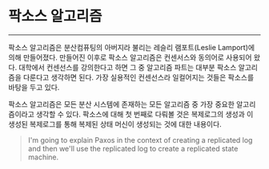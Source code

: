 # 팍소스 알고리즘

---

팍소스 알고리즘은 분산컴퓨팅의 아버지라 불리는 레슬리 램포트\(Leslie Lamport\)에 의해 만들어졌다. 만들어진 이후로 팍소스 알고리즘은 컨센서스와 동의어로 사용되어 왔다. 대학에서 컨센선스를 강의한다고 하면 그 중 알고리즘 파트는 대부분 팍소스 알고리즘을 다룬다고 생각하면 된다. 가장 실용적인 컨센선스라 일컬어지는 것들은 팍소스를 바탕을 두고 있다.

팍소스 알고리즘은 모든 분산 시스템에 존재하는 모든 알고리즘 중 가장 중요한 알고리즘이라고 생각할 수 있다. 팍소스에 대해 첫 번째로 다뤄볼 것은 복제로그의 생성과 이 생성된 복제로그를 통해 복제된 상태 머신이 생성되는 것에 대한 내용이다.

> I'm going to explain Paxos in the context of creating a replicated log and then we'll use the replicated log to create a replicated state machine.





